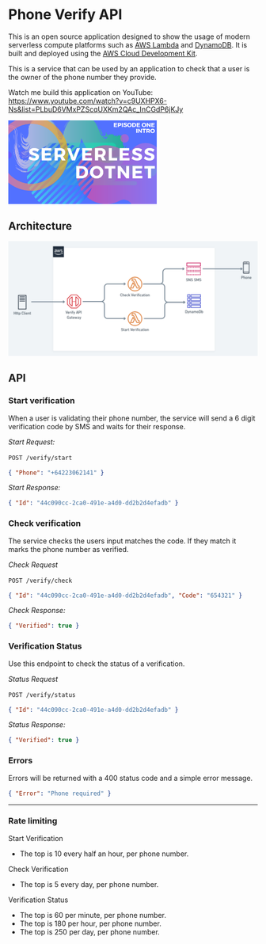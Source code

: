 # Phone Verify API

This is an open source application designed to show the usage of modern serverless compute platforms such as [AWS Lambda](https://aws.amazon.com/lambda/) and [DynamoDB](https://aws.amazon.com/dynamodb/). It is built and deployed using the [AWS Cloud Development Kit](https://docs.aws.amazon.com/CDK/latest/userguide/what-is.html).

This is a service that can be used by an application to check that a user is the owner of the phone number they provide.

Watch me build this application on YouTube: https://www.youtube.com/watch?v=c9UXHPX6-Ns&list=PLbuD6VMxPZScqUXKm2QAc_InCGdP6jKJy

<a href="https://www.youtube.com/watch?v=c9UXHPX6-Ns&list=PLbuD6VMxPZScqUXKm2QAc_InCGdP6jKJy"> <img src="docs/youtube.png" alt="YouTube" width="300"> </a>

## Architecture

![Diagram](docs/diagram.png)

## API

### Start verification

When a user is validating their phone number, the service will send a 6 digit verification code by SMS and waits for their response.

*Start Request:*

`POST /verify/start`

```json
{ "Phone": "+64223062141" }
```

*Start Response:*

```json
{ "Id": "44c090cc-2ca0-491e-a4d0-dd2b2d4efadb" }
```

### Check verification

The service checks the users input matches the code. If they match it marks the phone number as verified.

*Check Request*

`POST /verify/check`

```json
{ "Id": "44c090cc-2ca0-491e-a4d0-dd2b2d4efadb", "Code": "654321" }
```

*Check Response:*

```json
{ "Verified": true }
```

### Verification Status

Use this endpoint to check the status of a verification.

*Status Request*

`POST /verify/status`

```json
{ "Id": "44c090cc-2ca0-491e-a4d0-dd2b2d4efadb" }
```

*Status Response:*

```json
{ "Verified": true }
```

### Errors

Errors will be returned with a 400 status code and a simple error message.

```json
{ "Error": "Phone required" }
```

--------------

### Rate limiting

Start Verification

* The top is 10 every half an hour, per phone number.

Check Verification

* The top is 5 every day, per phone number.

Verification Status

* The top is 60 per minute, per phone number.
* The top is 180 per hour, per phone number.
* The top is 250 per day, per phone number.
